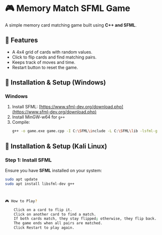 # 🎮 Memory Match SFML Game
A simple memory card matching game built using **C++ and SFML**.

## 📌 Features
- A 4x4 grid of cards with random values.
- Click to flip cards and find matching pairs.
- Keeps track of moves and time.
- Restart button to reset the game.

## 🔧 Installation & Setup (Windows)

### Windows
1. Install SFML: [https://www.sfml-dev.org/download.php](https://www.sfml-dev.org/download.php)
2. Install MinGW-w64 for `g++`
3. Compile:
   ```sh
   g++ -o game.exe game.cpp -I C:\SFML\include -L C:\SFML\lib -lsfml-graphics -lsfml-window -lsfml-system


## 🔧 Installation & Setup (Kali Linux)
### **Step 1: Install SFML**
Ensure you have **SFML** installed on your system:
```sh
sudo apt update
sudo apt install libsfml-dev g++



🎮 How to Play?

    Click on a card to flip it.
    Click on another card to find a match.
    If both cards match, they stay flipped; otherwise, they flip back.
    The game ends when all pairs are matched.
    Click Restart to play again.

